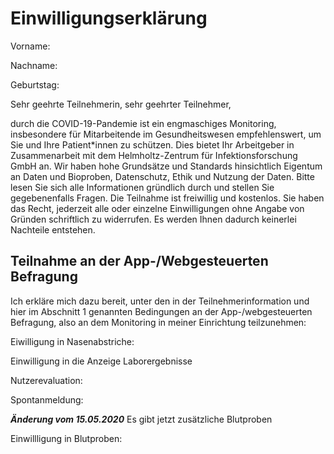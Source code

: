 # Einwilligungserklärung

Vorname:
<pia-consent-input-text-firstname></pia-consent-input-text-firstname>

Nachname:
<pia-consent-input-text-lastname></pia-consent-input-text-lastname>

Geburtstag:
<pia-consent-input-text-birthdate></pia-consent-input-text-birthdate>

Sehr geehrte Teilnehmerin, sehr geehrter Teilnehmer,

durch die COVID-19-Pandemie ist ein engmaschiges Monitoring, insbesondere für Mitarbeitende im Gesundheitswesen empfehlenswert, um Sie und Ihre Patient\*innen zu schützen. Dies bietet Ihr Arbeitgeber in Zusammenarbeit mit dem Helmholtz-Zentrum für Infektionsforschung GmbH an.
Wir haben hohe Grundsätze und Standards hinsichtlich Eigentum an Daten und Bioproben, Datenschutz, Ethik und Nutzung der Daten.
Bitte lesen Sie sich alle Informationen gründlich durch und stellen Sie gegebenenfalls Fragen.
Die Teilnahme ist freiwillig und kostenlos. Sie haben das Recht, jederzeit alle oder einzelne Einwilligungen ohne Angabe von Gründen schriftlich zu widerrufen. Es werden Ihnen dadurch keinerlei Nachteile entstehen.

## Teilnahme an der App-/Webgesteuerten Befragung

Ich erkläre mich dazu bereit, unter den in der Teilnehmerinformation und hier im Abschnitt 1 genannten Bedingungen an der App-/webgesteuerten Befragung, also an dem Monitoring in meiner Einrichtung teilzunehmen:

<pia-consent-input-radio-app></pia-consent-input-radio-app>

Eiwilligung in Nasenabstriche:

<pia-consent-input-radio-samples></pia-consent-input-radio-samples>

Einwilligung in die Anzeige Laborergebnisse

<pia-consent-input-radio-labresults></pia-consent-input-radio-labresults>

Nutzerevaluation:

<pia-consent-input-radio-generic name="Nutzerevaluation"></pia-consent-input-radio-generic>

Spontanmeldung:

<pia-consent-input-radio-generic name="Spontanmeldung"></pia-consent-input-radio-generic>

<pia-consent-input-text-location></pia-consent-input-text-location>

<pia-consent-input-text-date></pia-consent-input-text-date>

**_Änderung vom 15.05.2020_**
Es gibt jetzt zusätzliche Blutproben

Einwillligung in Blutproben:

<pia-consent-input-radio-bloodsamples></pia-consent-input-radio-bloodsamples>

<pia-consent-input-text-generic name="address" label="Adresse"></pia-consent-input-text-generic>
